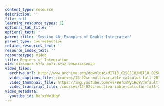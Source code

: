 ```yaml
---
content_type: resource
description: ''
file: null
learning_resource_types: []
optional_tab_title: ''
optional_text: ''
parent_title: 'Session 48: Examples of Double Integration'
parent_type: CourseSection
related_resources_text: ''
resource_index_text: ''
resourcetype: Video
title: Regions of Integration
uid: 61c4eae4-57fa-3a71-6932-006a41a5c820
video_files:
  archive_url: http://www.archive.org/download/MIT18_02SCF10/MIT18_02SCF10Rec_32_300k.mp4
  video_captions_file: /courses/18-02sc-multivariable-calculus-fall-2010/0665e8bca1e45b32bdbee12bbc28178f_BefxsWy1HqY.vtt
  video_thumbnail_file: https://img.youtube.com/vi/BefxsWy1HqY/default.jpg
  video_transcript_file: /courses/18-02sc-multivariable-calculus-fall-2010/ac9d07a8eabb6669a3fbc7d59c8eee17_BefxsWy1HqY.pdf
video_metadata:
  youtube_id: BefxsWy1HqY
---
```

